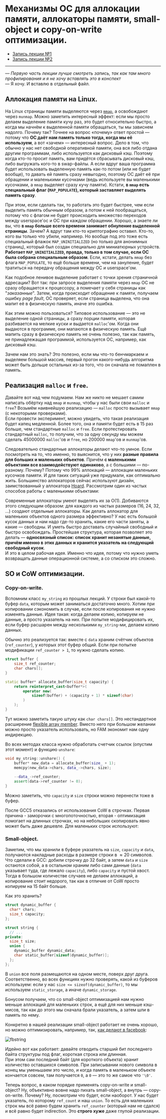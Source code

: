 # Механизмы ОС для аллокации памяти, аллокаторы памяти, small-object и copy-on-write оптимизации.
- [Запись лекции №1](https://www.youtube.com/watch?v=oDPaXS9tKlw)
- [Запись лекции №2](https://www.youtube.com/watch?v=i8uYAe0E4PU)
---
— *Первую часть лекции лучше смотреть запись, так как там много профилирования и я не хочу вставлять это в конспект*\
— Я хочу. И вставлю в отдельный файл.

## Аллокация памяти на Linux.
На Linux страницы памяти выделяются через [`mmap`](http://man7.org/linux/man-pages/man2/mmap.2.html), а освобождают через `munmap`. Можно заметить интересный эффект: если мы просто делаем выделение памяти кучу раз, это будет относительно быстро, а когда мы начнём к выделенной памяти обращаться, ты мы зависнем надолго. Почему так? Точнее на вопрос «почему» ответ простой — потому что **ОС даёт нам память только тогда, когда мы её используем**, а вот «зачем» — интересный вопрос. Дело в том, что обычно у нас нет свободной оперативной памяти, она вся либо отдана другим программам, либо используется как дисковый кэш. Поэтому когда кто-то просит память, вам придётся сбрасывать дисковый кэш, либо выгружать кого-то в swap-файлы. А если вдруг ваша программа будет использовать выделенную память как-то потом (или не будет вообще), то давать ей память сразу невыгодно, поэтому ОС даёт её при обращении и маленькими кусочками (ведь используете вы маленькими кусочками, а `mmap` выделяет сразу кучу памяти). Кстати, **в `mmap` есть специальный флаг (`MAP_POPULATE`), который заставляет выделять память сразу**.

При этом, если сделать так, то работать это будет быстрее, чем если выделить память обычным образом, а потом к ней пообращаться, потому что с флагом не будет происходить множество переходов между userspace'ос и ОС при каждом обращении. Хорошо, а знаете ли вы, что **в `mmap` больше всего времени занимает обнуление выделенной страницы**. Зачем? А вдруг там кто-то криптографию оставил. Кто-то, кого вы только что убили, например. Но вообще под это тоже есть специальный флажок `MAP_UNINITIALIZED` (но только для анонимных страниц), который был создан специально для миниатюрных устройств. **Работает `MAP_UNINITIALIZED`, правда, только в том случае, если ОС была собрана специальным образом**. Если, кстати, делать `mmap` без флага `MAP_POPULATE`, то ещё больше времени, чем на зануление, будет тратиться на передачу обращения между ОС и userspace'ом.

Как подобное ленивое выделение работает с точки зрения страничной адресации? Вот так: при запросе выделения памяти через `mmap` ОС не сразу обращается к процессору, а помечает у себя страницы как "*заказанные*". Затем, когда происходит обращение к памяти, получаем ошибку *page fault*, ОС проверяет, если страница выделена, что она мапит её в физическую память, иначе это ошибка.

Как этим можно пользоваться? Типовое использование — это не выделение одной страницы, а сразу порции памяти, которая разбивается на мелкие куски и выдается `malloc`'ом. Когда они выдаются в программе, они мапаются в физическую память. Ещё мапить сразу в физическую память не очень полезно, так как память, не принадлежащая программой, используется ОС, например, как дисковый кэш.

Зачем нам это знать? Это полезно, если мы что-то бенчмаркаем и выделяем большой массив, первый прогон какого-нибудь алгоритма может быть дольше остальных из-за 
того, что он сначала не помаплен в память.

## Реализация `malloc` и `free`.
Давайте вот над чем подумаем. Нам же никто не мешает самим написать обёртку над `mmap` и `munmap`, чтобы у нас были свои `malloc` и `free`? Возьмём наивнейшую реализацию — `malloc` просто вызывает `mmap` (с некоторыми проверками).\
Если провести эксперимент, можно увидеть, что такая реализация будет капец медленной. Более того, она и памяти будет есть в 15 раз больше, чем стандартные `malloc` и `free`. Если протестировать стандартный `malloc`, то получим, что за одну секунду мы можем сделать 45000000 `malloc`'ов и `free`, но 200000 `mmap`'ов и `munmap`'ов.

Следовательно стандартные аллокаторы делают что-то умное. Если посмотреть на то, что именно, то выяснится, что у них **разные правила для больших и маленьких объектов**. Причём **с маленькими объектами все взаимодействуют одинаково**, а с большими — по-разному. Почему? Потому что $99\%$ аллокаций — аллокации маленьких кусочков памяти. И для таких ситуаций уже придумали, как оптимально жить. Большинство аллокаторов сейчас используют дизайн, заимствованный у аллокатора [Hoard](http://hoard.org/). Рассмотрим один из частых способов работы с маленькими объектами:

Современные аллокаторы умеют выделять их за $\mathrm O(1)$. Добиваются этого следующим образом: для каждого из частых размеров ($16$, $24$, $32$, ...) создают отдельные аллокаторы. Как делать аллокатор для маленьких объектов одного размера эффективно? У нас есть большой кусок данных и нам надо где-то хранить, какие его части заняты, а какие — свободны. И уметь быстро доставать случайный свободный и быстро освобождать. Простейшая структура, которая позволяет это делать — **односвязный список: список хранит незанятые данные, причём именно в этих данных и хранится указатель на следующий свободный кусок**.\
И это в целом рабочая идея. Именно что идея, потому что нужно уметь возвращать данные операционной системе, а со списком это сложно.

## SO и CoW оптимизации.

### Copy-on-write.
Вспомним класс `my_string` из прошлых лекций. У строки был какой-то буфер `data`, которым может заниматься достаточно много. Хотим при копировании сэкономить в случае, если после копирования не нужно изменять данные. Идея такая: когда делаем копию, копируем не данные, а просто указатель на них. При попытке модифицировать их, если буфер расшарен между несколькими `my_string`-ми, делаем копию данных.

Обычно это реализуется так: вместе с `data` храним счётчик объектов (`ref_counter`), у которых этот буфер общий. Если при попытке модификации `ref_counter > 1`, то нужно сделать копию.

```c++
struct buffer {
	size_t ref_counter;
	char chars[];
}

static buffer* allocate_buffer(size_t capacity) {
	return reinterpret_cast<buffer*>(
		operator new(
			sizeof(buffer) + (capacity + 1) * sizeof(char)
		)
	);
}
```
Тут можно заметить такую штуку как `char chars[]`. Это нестандартное расширение [flexible array member](https://youtube.com/watch?v=IAdLwUXRUvg&t=898s). Вместо него при большом желании можно просто указатель использовать, но FAM экономит нам одну индирекцию.

Во всех методах класса нужно обработать счетчик ссылок (опустим этот момент) и функцию `unshare`:
```c++
void my_string::unshare() {
	buffer* new_data = allocate_buffer(size_ + 1);
	memcpy(new_data->chars, data_->chars, size);
  
	--data_->ref_counter;
	assert(data->ref_counter != 0);
}
```
Можно заметить, что `capacity` и `size` строки можно перенести тоже в буфер.

После GCC5 отказались от использования CoW в строчках. Первая причина - заморочки с многопоточностью, вторая - оптимизация помогает на длинных строчках, но на небольших скопировать явно может быть даже дешевле. Для маленьких строк используют:

### Small-object.

Заметим, что мы хранили в буфере указатель на `size`, `capacity` и `data`, получаются накладные расходы в размере строки в $\approx20$ символов. Что сделали в GCC: добили строчку до 32 байт, а затем `data` и `size` остаются собой, а в остальном храним либо сами данные (`data` указывает туда, где лежало `capacity`), либо `capacity` и пустой хвост. Тогда в большом количестве случаев не делаем аллокаций, а копирование стоит недорого, так как в отличие от CoW просто копируем на 15 байт больше.

Как это хранить?
```c++
struct dynamic_buffer {
  char* chars;
  size_t capacity;
};

struct string {
  // ...
private:
  size_t size;
  union {
    dynamic_buffer dynamic_data;
    char static_buffer[sizeof(dynamic_buffer)];
  };
};
```
В `union` все поля размещаются на одном месте, поверх друг друга. Соответственно, во всех функциях нужно проверять, какой из буферов используем: если у нас `size <= sizeof(dynamic_buffer)`, то мы используем `static_storage`, а иначе `dynamic_storage`.

Бонусом получаем, что со small-object оптимизацией нам нужно меньше аллокаций для маленьких строк, а ещё для них меньше кэш-мисов, так как до этого мы сначала брали указатель, а затем шли в память по нему. 

Конкретно в нашей реализации small-object работает не очень хорошо, но можно оптимизировать, например, так, [как делают в facebook](https://youtube.com/watch?v=kPR8h4-qZdk):

![fbstring](./images/09-allocations-optimizations/fbstring.svg)

Идейно вот как работает: давайте отводить старший бит последнего байта структуры под флаг, короткая строка или длинная.\
При этом сам последний байт (для короткого объекта) хранит количество оставшихся символов. При записывании нового символа в конец мы уменьшаем это число, и когда память в маленьком объекте кончается совсем, там получается `0`, а `0` — это то же самое что `'\0'`.

Теперь вопрос, в каком порядке применять copy-on-write и small-object? Ну, объективно вовне надо пихать small-object, а внутрь — copy-on-write. Почему? Ну, посмотрим что будет, если наоборот. У нас будет указатель, по которому `ref_count` и наш `union`. То есть для маленьких строк мы всё равно будем хранить `ref_counter` (который нам не сдался) и всё равно будет indirection. Это **строго хуже**
даже глупой реализации.

